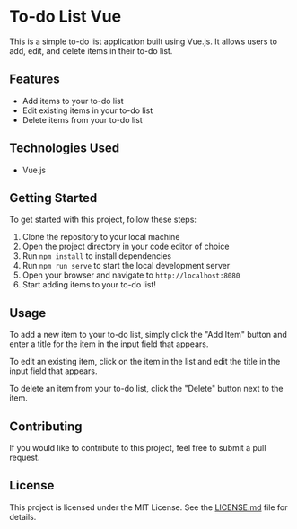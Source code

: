 # To-do List Vue

This is a simple to-do list application built using Vue.js. It allows users to add, edit, and delete items in their to-do list.

## Features

- Add items to your to-do list
- Edit existing items in your to-do list
- Delete items from your to-do list

## Technologies Used

- Vue.js

## Getting Started

To get started with this project, follow these steps:

1. Clone the repository to your local machine
2. Open the project directory in your code editor of choice
3. Run `npm install` to install dependencies
4. Run `npm run serve` to start the local development server
5. Open your browser and navigate to `http://localhost:8080`
6. Start adding items to your to-do list!

## Usage

To add a new item to your to-do list, simply click the "Add Item" button and enter a title for the item in the input field that appears.

To edit an existing item, click on the item in the list and edit the title in the input field that appears.

To delete an item from your to-do list, click the "Delete" button next to the item.

## Contributing

If you would like to contribute to this project, feel free to submit a pull request.

## License

This project is licensed under the MIT License. See the [LICENSE.md](https://github.com/devartes/To-do-List-Vue/blob/master/LICENSE) file for details.
